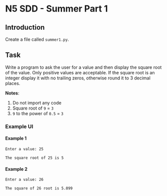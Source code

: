 # N5 SDD - Summer Part 1


## Introduction

Create a file called `summer1.py`.


## Task

Write a program to ask the user for a value and then display the square root of the value.  Only positive values are acceptable.  If the square root is an integer display it with no trailing zeros, otherwise round it to 3 decimal places.

__Notes__:

1. Do not import any code
2. Square root of `9` = `3`
3. `9` to the power of `0.5` = `3`


### Example UI

#### Example 1

```
Enter a value: 25

The square root of 25 is 5
```


#### Example 2

```
Enter a value: 26

The square of 26 root is 5.099
```
